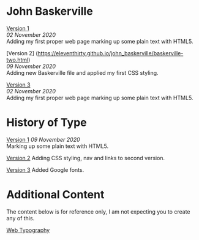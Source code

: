 John Baskerville
================
[Version 1](https://eleventhirty.github.io/john_baskerville/baskerville-one.html)   
*02 November 2020*  
Adding my first proper web page marking up some plain text with HTML5. 

[Version 2] (https://eleventhirty.github.io/john_baskerville/baskerville-two.html)   
*09 November 2020*  
Adding new Baskerville file and applied my first CSS styling. 

[Version 3](https://eleventhirty.github.io/john_baskerville/baskerville-three.html)   
*02 November 2020*  
Adding my first proper web page marking up some plain text with HTML5. 

History of Type
===============
[Version 1](https://eleventhirty.github.io/john_baskerville/history-one.html) 
*09 November 2020*  
Marking up some plain text with HTML5.

[Version 2](https://eleventhirty.github.io/john_baskerville/history-two.html) 
Adding CSS styling, nav and links to second version.

[Version 3](https://eleventhirty.github.io/john_baskerville/history-three.html) 
Added Google fonts.


Additional Content
==================

The content below is for reference only, I am not expecting you to create any of this.

[Web Typography](https://eleventhirty.github.io/john_baskerville/typographic-details.html)  
